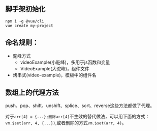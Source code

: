 ## 脚手架初始化
```
npm i -g @vue/cli
vue create my-project
```

## 命名规则：
- 驼峰方式
    - videoExample(小驼峰)，多用于js函数和变量
    - VideoExample(大驼峰)，组件文件
- 烤串式(video-example)，模板中的组件名


## 数组上的代理方法
push、pop、shift、unshift、splice、sort、reverse这些方法都做了代理。

对于`arr[4] = {...};删除arr[4]`不生效的替代做法，可以用下面的方式：
`vm.$set(arr, 4, {...})`,或者删除的方式`vm.$set(arr, 4)`。


